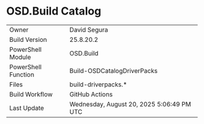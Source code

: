 ﻿# OSD.Build Catalog

| | |
|-|-|
| Owner | David Segura |
| Build Version | 25.8.20.2 |
| PowerShell Module | OSD.Build |
| PowerShell Function | Build-OSDCatalogDriverPacks |
| Files | build-driverpacks.* |
| Build Workflow | GitHub Actions |
| Last Update | Wednesday, August 20, 2025 5:06:49 PM UTC |
